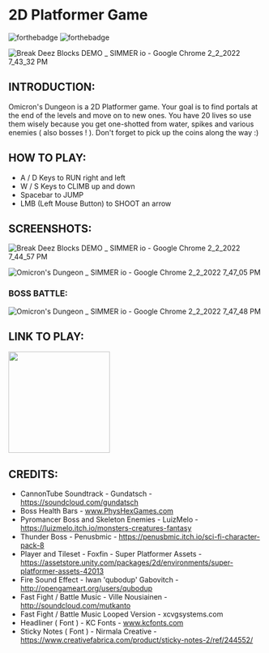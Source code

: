 # 2D Platformer Game

![forthebadge](https://user-images.githubusercontent.com/86726474/152202421-3ee4053f-656c-4780-80c7-aad92f15223b.svg)
![forthebadge](https://forthebadge.com/images/badges/made-with-c-sharp.svg)

![Break Deez Blocks DEMO _ SIMMER io - Google Chrome 2_2_2022 7_43_32 PM](https://user-images.githubusercontent.com/86726474/152214453-d71b75de-726a-4add-bd11-8268c163f8f7.png)

## INTRODUCTION:

Omicron's Dungeon is a 2D Platformer game. Your goal is to find portals at the end of the levels and move on to new ones. You have 20 lives so use them wisely because you get one-shotted from water, spikes and various enemies ( also bosses ! ). Don't forget to pick up the coins along the way :)

## HOW TO PLAY:

* A / D Keys to RUN right and left 
* W / S Keys to CLIMB up and down
* Spacebar to JUMP
* LMB (Left Mouse Button) to SHOOT an arrow

## SCREENSHOTS:

![Break Deez Blocks DEMO _ SIMMER io - Google Chrome 2_2_2022 7_44_57 PM](https://user-images.githubusercontent.com/86726474/152214762-0b0e123d-bbab-44d1-befe-51bd58138318.png)

![Omicron's Dungeon _ SIMMER io - Google Chrome 2_2_2022 7_47_05 PM](https://user-images.githubusercontent.com/86726474/152214787-bee908a3-19f2-4aeb-8dba-96eec2331479.png)

### BOSS BATTLE:

![Omicron's Dungeon _ SIMMER io - Google Chrome 2_2_2022 7_47_48 PM](https://user-images.githubusercontent.com/86726474/152214841-b24961f2-5a26-4740-bff1-9550fdb0a31d.png)

## LINK TO PLAY:

[<img src="https://cms.simmer.io/content/images/2019/08/simmer-badge-super-high-resolution-2.png" width=200px>](https://simmer.io/@bartu/omicron-s-dungeon)

## CREDITS:

* CannonTube Soundtrack - Gundatsch - https://soundcloud.com/gundatsch
* Boss Health Bars - www.PhysHexGames.com
* Pyromancer Boss and Skeleton Enemies - LuizMelo - https://luizmelo.itch.io/monsters-creatures-fantasy
* Thunder Boss - Penusbmic - https://penusbmic.itch.io/sci-fi-character-pack-8
* Player and Tileset - Foxfin - Super Platformer Assets - https://assetstore.unity.com/packages/2d/environments/super-platformer-assets-42013
* Fire Sound Effect - Iwan 'qubodup' Gabovitch - http://opengameart.org/users/qubodup
* Fast Fight / Battle Music - Ville Nousiainen - http://soundcloud.com/mutkanto
* Fast Fight / Battle Music Looped Version - xcvgsystems.com
* Headliner ( Font ) - KC Fonts - www.kcfonts.com
* Sticky Notes ( Font ) - Nirmala Creative - https://www.creativefabrica.com/product/sticky-notes-2/ref/244552/
